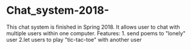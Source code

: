 # Chat_system-2018-
This chat system is finished in Spring 2018. 
It allows user to chat with multiple users within one computer.
Features:
          1. send poems to "lonely" user
          2.let users to play "tic-tac-toe" with another user
